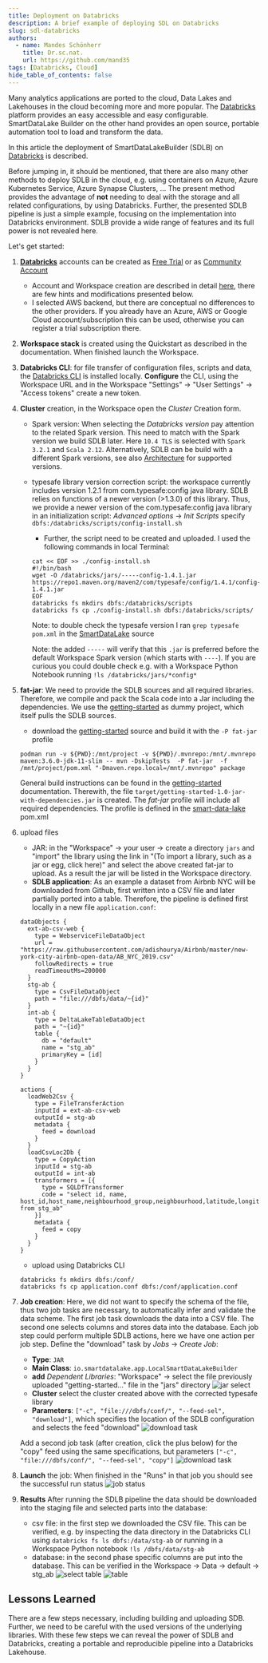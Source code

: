 ```yaml
---
title: Deployment on Databricks
description: A brief example of deploying SDL on Databricks
slug: sdl-databricks
authors:
  - name: Mandes Schönherr
    title: Dr.sc.nat.
    url: https://github.com/mand35
tags: [Databricks, Cloud]
hide_table_of_contents: false
---
```


Many analytics applications are ported to the cloud, Data Lakes and Lakehouses in the cloud becoming more and more popular. The [Databricks](https://databricks.com) platform provides an easy accessible and easy configurable. SmartDataLake Builder on the other hand provides an open source, portable automation tool to load and transform the data.

In this article the deployment of SmartDataLakeBuilder (SDLB) on [Databricks](https://databricks.com) is described. 

<!--truncate-->

Before jumping in, it should be mentioned, that there are also many other methods to deploy SDLB in the cloud, e.g. using containers on Azure, Azure Kubernetes Service, Azure Synapse Clusters, ...
The present method provides the advantage of **not** needing to deal with the storage and all related configurations, by using Databricks. 
Further, the presented SDLB pipeline is just a simple example, focusing on the implementation into Databricks environment. SDLB provide a wide range of features and its full power is not revealed here. 

Let's get started:

1. [**Databricks**](https://databricks.com) accounts can be created as [Free Trial](https://databricks.com/try-databricks?itm_data=Homepage-HeroCTA-Trial) or as [Community Account](https://community.databricks.com/s/login/SelfRegister)
    - Account and Workspace creation are described in detail [here](https://docs.databricks.com/getting-started/account-setup.html), there are few hints and modifications presented below.
    - I selected AWS backend, but there are conceptual no differences to the other providers. If you already have an Azure, AWS or Google Cloud account/subscription this can be used, otherwise you can register a trial subscription there. 
1. **Workspace stack** is created using the Quickstart as described in the documentation. When finished launch the Workspace.
1. **Databricks CLI**: for file transfer of configuration files, scripts and data, the [Databricks CLI](https://docs.databricks.com/dev-tools/cli/index.html) is installed locally. **Configure** the CLI, using the Workspace URL and in the Workspace "Settings" -> "User Settings" -> "Access tokens" create a new token.
1. **Cluster** creation, in the Workspace open the *Cluster* Creation form.
	- Spark version: When selecting the *Databricks version* pay attention to the related Spark version. 
	  This need to match with the Spark version we build SDLB later. Here `10.4 TLS` is selected with `Spark 3.2.1` and `Scala 2.12`. 
	  Alternatively, SDLB can be build with a different Spark versions, see also [Architecture](../../docs/architecture) for supported versions. 
	- typesafe library version correction script: the workspace currently includes version 1.2.1 from com.typesafe:config java library. 
	  SDLB relies on functions of a newer version (>1.3.0) of this library. 
	  Thus, we provide a newer version of the com.typesafe:config java library in an initialization script: *Advanced options* -> *Init Scripts* specify `dbfs:/databricks/scripts/config-install.sh`
		+ Further, the script need to be created and uploaded. I used the following commands in local Terminal:
		```
		cat << EOF >> ./config-install.sh
		#!/bin/bash
		wget -O /databricks/jars/-----config-1.4.1.jar https://repo1.maven.org/maven2/com/typesafe/config/1.4.1/config-1.4.1.jar
		EOF
		databricks fs mkdirs dbfs:/databricks/scripts
		databricks fs cp ./config-install.sh dbfs:/databricks/scripts/
		```
		Note: to double check the typesafe version I ran `grep typesafe pom.xml` in the [SmartDataLake](https://github.com/smart-data-lake/smart-data-lake.git) source

		Note: the added `-----` will verify that this `.jar` is preferred before the default Workspace Spark version (which starts with `----`). 
		If you are curious you could double check e.g. with a Workspace Python Notebook running `!ls /databricks/jars/*config*`

1. **fat-jar**:
       We need to provide the SDLB sources and all required libraries. Therefore, we compile and pack the Scala code into a Jar including the dependencies. We use the [getting-started](https://github.com/smart-data-lake/getting-started.git) as dummy project, which itself pulls the SDLB sources. 
	- download the [getting-started](https://github.com/smart-data-lake/getting-started.git) source and build it with the `-P fat-jar` profile
	```
    podman run -v ${PWD}:/mnt/project -v ${PWD}/.mvnrepo:/mnt/.mvnrepo maven:3.6.0-jdk-11-slim -- mvn -DskipTests  -P fat-jar  -f /mnt/project/pom.xml "-Dmaven.repo.local=/mnt/.mvnrepo" package
	```
	General build instructions can be found in the [getting-started](../../docs/getting-started/setup#compile-scala-classes) documentation. 
	Therewith, the file `target/getting-started-1.0-jar-with-dependencies.jar` is created. 
	The *fat-jar* profile will include all required dependencies. The profile is defined in the [smart-data-lake](https://github.com/smart-data-lake/smart-data-lake) pom.xml

1. upload files
	- JAR: in the "Workspace" -> your user -> create a directory `jars` and "import" the library using the link in "(To import a library, such as a jar or egg, click here)" and select the above created fat-jar to upload. As a result the jar will be listed in the Workspace directory. 
	- **SDLB application**: As an example a dataset from Airbnb NYC will be downloaded from Github, first written into a CSV file and later partially ported into a table. Therefore, the pipeline is defined first locally in a new file `application.conf`:
	```
	dataObjects {
	  ext-ab-csv-web {
	    type = WebserviceFileDataObject
	    url = "https://raw.githubusercontent.com/adishourya/Airbnb/master/new-york-city-airbnb-open-data/AB_NYC_2019.csv"
	    followRedirects = true
	    readTimeoutMs=200000
	  }
	  stg-ab {
	    type = CsvFileDataObject
	    path = "file:///dbfs/data/~{id}"
	  }
	  int-ab {
	    type = DeltaLakeTableDataObject
	    path = "~{id}"
	    table {
	      db = "default"
	      name = "stg_ab"
	      primaryKey = [id]
	    }
	  }
	}

	actions {
	  loadWeb2Csv {
	    type = FileTransferAction
	    inputId = ext-ab-csv-web
	    outputId = stg-ab
	    metadata {
	      feed = download
	    }
	  }
	  loadCsvLoc2Db {
	    type = CopyAction
	    inputId = stg-ab
	    outputId = int-ab
	    transformers = [{
	      type = SQLDfTransformer
	      code = "select id, name, host_id,host_name,neighbourhood_group,neighbourhood,latitude,longitude from stg_ab"
	    }]
	    metadata {
	      feed = copy
	    }
	  }
	}
	```
	- upload using Databricks CLI 
	```
	databricks fs mkdirs dbfs:/conf/
	databricks fs cp application.conf dbfs:/conf/application.conf
	```

1. **Job creation**:
	Here, we did not want to specify the schema of the file, thus two job tasks are necessary, to automatically infer and validate the data scheme. The first job task downloads the data into a CSV file. The second one selects columns and stores data into the database. 
	Each job step could perform multiple SDLB actions, here we have one action per job step.
	Define the "download" task by *Jobs* -> *Create Job*: 
	- **Type**: `JAR`
	- **Main Class**: `io.smartdatalake.app.LocalSmartDataLakeBuilder`
	- **add** *Dependent Libraries*: "Workspace" -> select the file previously uploaded "getting-started..." file in the "jars" directory
	![jar select](add_library.png)
	- **Cluster** select the cluster created above with the corrected typesafe library
	- **Parameters**: `["-c", "file:///dbfs/conf/", "--feed-sel", "download"]`, which specifies the location of the SDLB configuration and selects the feed "download"
	![download task](download_task.png)

	Add a second job task (after creation, click the plus below) for the "copy" feed using the same specifications, but parameters `["-c", "file:///dbfs/conf/", "--feed-sel", "copy"]`
	![download task](copy_task.png)

1. **Launch** the job: 
	When finished in the "Runs" in that job you should see the successful run status
	![job status](job_status.png) 

1. **Results**
	After running the SDLB pipeline the data should be downloaded into the staging file and selected parts into the database:
	- csv file: in the first step we downloaded the CSV file. This can be verified, e.g. by inspecting the data directory in the Databricks CLI using `databricks fs ls dbfs:/data/stg-ab` or running in a Workspace Python notebook `!ls /dbfs/data/stg-ab`
	- database: in the second phase specific columns are put into the database. This can be verified in the Workspace -> Data -> default -> stg_ab
	![select table](select_table.png)
	![table](table.png)

## Lessons Learned
There are a few steps necessary, including building and uploading SDB. Further, we need to be careful with the used versions of the underlying libraries. With these few steps we can reveal the power of SDLB and Databricks, creating a portable and reproducible pipeline into a Databricks Lakehouse.  

